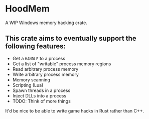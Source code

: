 # HoodMem

A WIP Windows memory hacking crate.

## This crate aims to eventually support the following features:

- Get a `HANDLE` to a process
- Get a list of "writable" process memory regions
- Read arbitrary process memory
- Write arbitrary process memory
- Memory scanning
- Scripting (Lua)
- Spawn threads in a process
- Inject DLLs into a process
- TODO: Think of more things

It'd be nice to be able to write game hacks in Rust rather than C++.